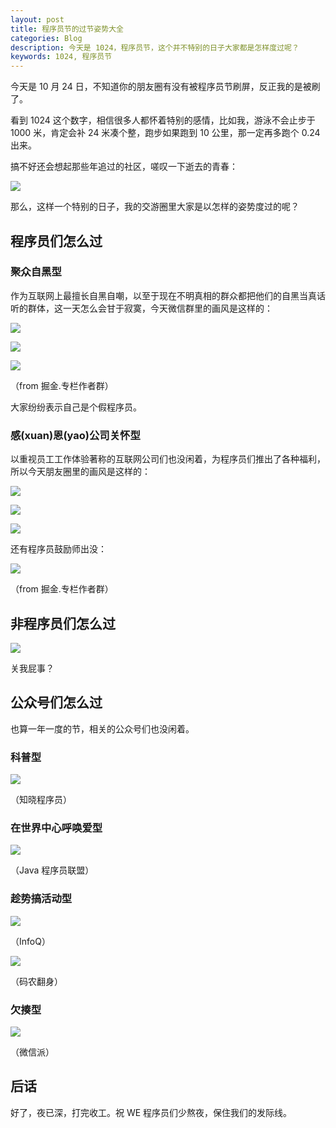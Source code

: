 ```yaml
---
layout: post
title: 程序员节的过节姿势大全
categories: Blog
description: 今天是 1024，程序员节，这个并不特别的日子大家都是怎样度过呢？
keywords: 1024, 程序员节
---
```


今天是 10 月 24 日，不知道你的朋友圈有没有被程序员节刷屏，反正我的是被刷了。

看到 1024 这个数字，相信很多人都怀着特别的感情，比如我，游泳不会止步于 1000 米，肯定会补 24 米凑个整，跑步如果跑到 10 公里，那一定再多跑个 0.24 出来。

搞不好还会想起那些年追过的社区，嗟叹一下逝去的青春：

![](/images/blog/1024-gold.png)

那么，这样一个特别的日子，我的交游圈里大家是以怎样的姿势度过的呢？

## 程序员们怎么过

### 聚众自黑型

作为互联网上最擅长自黑自嘲，以至于现在不明真相的群众都把他们的自黑当真话听的群体，这一天怎么会甘于寂寞，今天微信群里的画风是这样的：

![](/images/blog/overtime.jpeg)

![](/images/blog/3w-programmer.jpeg)

![](/images/blog/fake.jpeg)

（from 掘金.专栏作者群）

大家纷纷表示自己是个假程序员。

### 感(xuan)恩(yao)公司关怀型

以重视员工工作体验著称的互联网公司们也没闲着，为程序员们推出了各种福利，所以今天朋友圈里的画风是这样的：

![](/images/blog/1024-sogou.jpeg)

![](/images/blog/1024-meituan.jpeg)

![](/images/blog/1024-kuaishou.jpeg)

还有程序员鼓励师出没：

![](/images/blog/encourage.jpeg)

（from 掘金.专栏作者群）

## 非程序员们怎么过

![](/images/blog/doubt.jpeg)

关我屁事？

## 公众号们怎么过

也算一年一度的节，相关的公众号们也没闲着。

### 科普型

![](/images/blog/kepu.jpeg)

（知晓程序员）

### 在世界中心呼唤爱型

![](/images/blog/request-love.jpeg)

（Java 程序员联盟）

### 趁势搞活动型

![](/images/blog/1024-vote.jpeg)

（InfoQ）

![](/images/blog/release-books.jpeg)

（码农翻身）

### 欠揍型

![](/images/blog/qianzou.jpeg)

（微信派）

## 后话

好了，夜已深，打完收工。祝 WE 程序员们少熬夜，保住我们的发际线。
